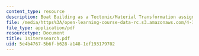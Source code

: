 ```yaml
---
content_type: resource
description: Boat Building as a Tectonic/Material Transformation assignment.
file: /media/https%3A/open-learning-course-data-rc.s3.amazonaws.com/4-131b-architectural-design-level-ii-material-and-tectonic-transformations-the-herreshoff-museum-fall-2003/5e4b47675b6fb628a1481ef193179702_1siteresearch.pdf
file_type: application/pdf
resourcetype: Document
title: 1siteresearch.pdf
uid: 5e4b4767-5b6f-b628-a148-1ef193179702
---
```

